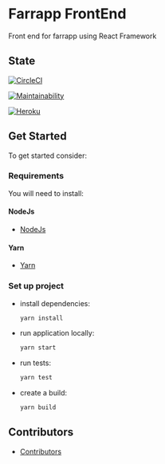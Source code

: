 # Farrapp FrontEnd

Front end for farrapp using React Framework

## State

[![CircleCI](https://circleci.com/gh/BowLATAM/farrapp-frontend.svg?style=svg)](https://circleci.com/gh/BowLATAM/farrapp-frontend)

[![Maintainability](https://api.codeclimate.com/v1/badges/7a8077e7743de3c749d5/maintainability)](https://codeclimate.com/github/BowLATAM/farrapp-frontend/maintainability)

[![Heroku](https://wmpics.pics/di-NNAT.png)](https://farrapp-frontend.herokuapp.com/)

## Get Started

To get started consider:

### Requirements

You will need to install:

#### NodeJs

- [NodeJs](https://nodejs.org/es/download/)

#### Yarn

- [Yarn](https://yarnpkg.com/en/docs/install)

### Set up project

- install dependencies:

  ```bash
  yarn install
  ```

- run application locally:

  ```bash
  yarn start
  ```

- run tests:

  ```bash
  yarn test
  ```

- create a build:
  ```bash
  yarn build
  ```

## Contributors

- [Contributors](https://github.com/BowLATAM/farrapp-frontend/graphs/contributors)
